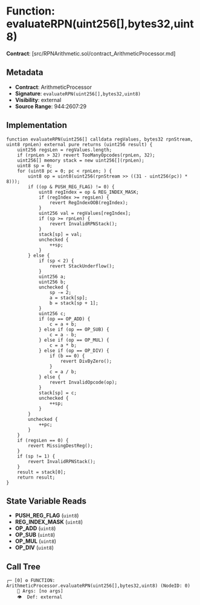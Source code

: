 # Function: evaluateRPN(uint256[],bytes32,uint8)

**Contract**: [src/RPNArithmetic.sol/contract_ArithmeticProcessor.md]

## Metadata

- **Contract**: ArithmeticProcessor
- **Signature**: `evaluateRPN(uint256[],bytes32,uint8)`
- **Visibility**: external
- **Source Range**: 944:2607:29

## Implementation

```solidity
function evaluateRPN(uint256[] calldata regValues, bytes32 rpnStream, uint8 rpnLen) external pure returns (uint256 result) {
    uint256 regsLen = regValues.length;
    if (rpnLen > 32) revert TooManyOpcodes(rpnLen, 32);
    uint256[] memory stack = new uint256[](rpnLen);
    uint8 sp = 0;
    for (uint8 pc = 0; pc < rpnLen; ) {
        uint8 op = uint8(uint256(rpnStream >> ((31 - uint256(pc)) * 8)));
        if ((op & PUSH_REG_FLAG) != 0) {
            uint8 regIndex = op & REG_INDEX_MASK;
            if (regIndex >= regsLen) {
                revert RegIndexOOB(regIndex);
            }
            uint256 val = regValues[regIndex];
            if (sp >= rpnLen) {
                revert InvalidRPNStack();
            }
            stack[sp] = val;
            unchecked {
                ++sp;
            }
        } else {
            if (sp < 2) {
                revert StackUnderflow();
            }
            uint256 a;
            uint256 b;
            unchecked {
                sp -= 2;
                a = stack[sp];
                b = stack[sp + 1];
            }
            uint256 c;
            if (op == OP_ADD) {
                c = a + b;
            } else if (op == OP_SUB) {
                c = a - b;
            } else if (op == OP_MUL) {
                c = a * b;
            } else if (op == OP_DIV) {
                if (b == 0) {
                    revert DivByZero();
                }
                c = a / b;
            } else {
                revert InvalidOpcode(op);
            }
            stack[sp] = c;
            unchecked {
                ++sp;
            }
        }
        unchecked {
            ++pc;
        }
    }
    if (regsLen == 0) {
        revert MissingDestReg();
    }
    if (sp != 1) {
        revert InvalidRPNStack();
    }
    result = stack[0];
    return result;
}
```

## State Variable Reads

- **PUSH_REG_FLAG** (`uint8`)
- **REG_INDEX_MASK** (`uint8`)
- **OP_ADD** (`uint8`)
- **OP_SUB** (`uint8`)
- **OP_MUL** (`uint8`)
- **OP_DIV** (`uint8`)

## Call Tree

```
┌─ [0] ⚙️ FUNCTION: ArithmeticProcessor.evaluateRPN(uint256[],bytes32,uint8) (NodeID: 0)
    💬 Args: [no args]
    👁️  Def: external
```
